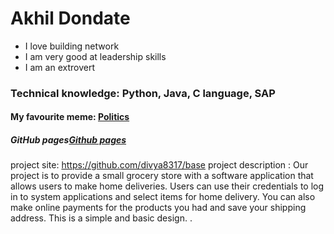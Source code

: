 # Akhil Dondate
- I love building network
- I am very good at leadership skills
- I am an extrovert
### Technical knowledge: Python, Java, C language, SAP
#### My favourite meme: [Politics](https://s.yimg.com/uu/api/res/1.2/Xti_BT2ijpGlUNkEgy9MbA--~B/Zmk9ZmlsbDtoPTM5NTt3PTY3NTthcHBpZD15dGFjaHlvbg--/https://s.yimg.com/uu/api/res/1.2/egl41SN30mLLUB4KyVRu1Q--~B/aD01NDA7dz05MjI7YXBwaWQ9eXRhY2h5b24-/https://o.aolcdn.com/images/dims?resize=2000%2C2000%2Cshrink&image_uri=https%3A%2F%2Fs.yimg.com%2Fos%2Fcreatr-uploaded-images%2F2020-03%2F4d41ff70-63b6-11ea-b7fb-83b50b5172c7&client=a1acac3e1b3290917d92&signature=cb7e1d3747853fb127dd31a857325db6549521f9.cf.jpg)
##### GitHub pages[Github pages](https://pages.github.com)
project site: https://github.com/divya8317/base
project description : Our project is to provide a small grocery store with a software application that allows users to make home deliveries. Users can use their credentials to log in to system applications and select items for home delivery. You can also make online payments for the products you had and save your shipping address. This is a simple and basic design. .
